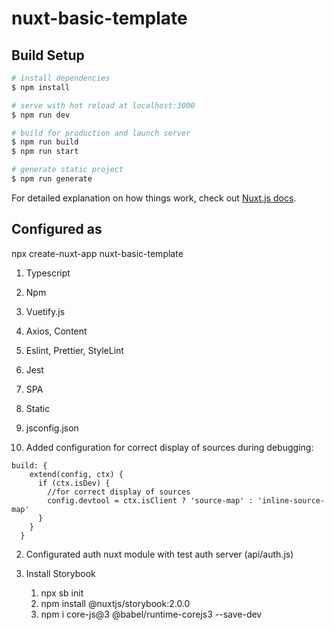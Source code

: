 # nuxt-basic-template

## Build Setup

```bash
# install dependencies
$ npm install

# serve with hot reload at localhost:3000
$ npm run dev

# build for production and launch server
$ npm run build
$ npm run start

# generate static project
$ npm run generate
```

For detailed explanation on how things work, check out [Nuxt.js docs](https://nuxtjs.org).

## Сonfigured as

npx create-nuxt-app nuxt-basic-template
1. Typescript
2. Npm
3. Vuetify.js
4. Axios, Content
5. Eslint, Prettier, StyleLint
6. Jest
7. SPA
8. Static
9. jsconfig.json


1. Added configuration for correct display of sources during debugging:
```
build: {
    extend(config, ctx) {
      if (ctx.isDev) {
        //for correct display of sources
        config.devtool = ctx.isClient ? 'source-map' : 'inline-source-map'
      }
    }
  }
```

2. Configurated auth nuxt module with test auth server (api/auth.js)

3. Install Storybook
    1. npx sb init
    2. npm install @nuxtjs/storybook:2.0.0
    3. npm i core-js@3 @babel/runtime-corejs3 --save-dev 




